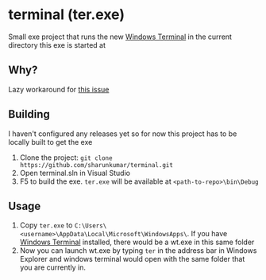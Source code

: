 # terminal (ter.exe)
Small exe project that runs the new [Windows Terminal](https://www.microsoft.com/en-us/p/windows-terminal-preview/9n0dx20hk701) in the current directory this exe is started at

## Why?
Lazy workaround for [this issue](https://github.com/microsoft/terminal/issues/4581#issuecomment-586143658)

## Building

I haven't configured any releases yet so for now this project has to be locally built to get the exe

1. Clone the project: ```git clone https://github.com/sharunkumar/terminal.git```
2. Open terminal.sln in Visual Studio
3. F5 to build the exe. `ter.exe` will be available at
  `<path-to-repo>\bin\Debug`
  
## Usage

1. Copy `ter.exe` to `C:\Users\<username>\AppData\Local\Microsoft\WindowsApps\`.
  If you have [Windows Terminal](https://www.microsoft.com/en-us/p/windows-terminal-preview/9n0dx20hk701) installed, there would be a wt.exe in this same folder
2. Now you can launch wt.exe by typing `ter` in the address bar in Windows Explorer and windows terminal would open with the same folder that you are currently in.
